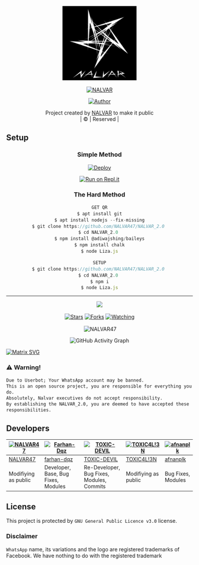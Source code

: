 
<div align="center">
  <img border-radius: 15px src="NALVAR.jpg"width="200" height="200"/>
  <p align="center">
    
    
<a href="#"><img title="NALVAR" src="https://img.shields.io/badge/NALVAR-green?colorA=%23ff0000&colorB=%23017e40&style=for-the-badge"></a>
</p>
  <p align="center">
<a href=https://github.com/NALVAR47"><img title="Author" src="https://img.shields.io/badge/Author-(NALVAR-NALVAR?color=blue&style=for-the-badge&logo=whatsapp"></a>
</p>
</div>
<p align="center">
Project created by <a href="https://github.com/NALVAR47">NALVAR</a> to make it public
    <br>
       | © |
        Reserved |
    <br> 
</p>

## Setup
<div align="center">

  ### Simple Method
  
[![Deploy](https://www.herokucdn.com/deploy/button.svg)](https://heroku.com/deploy?template=https://github.com/NALVAR47/NALVAR_2.0 ) 
  
[![Run on Repl.it](https://repl.it/badge/github/quiec/whatsAlfa)](https://replit.com/@NALVAR47/LizaMwol?v=1)
  
### The Hard Method
```js
GET QR
$ apt install git
$ apt install nodejs --fix-missing
$ git clone https://github.com/NALVAR47/NALVAR_2.0 
$ cd NALVAR_2.0 
$ npm install @adiwajshing/baileys
$ npm install chalk
$ node Liza.js
```
      
```js
SETUP
$ git clone https://github.com/NALVAR47/NALVAR_2.0 
$ cd NALVAR_2.0 
$ npm i
$ node Liza.js
```

----

  <p align="center">
  <a href="https://github.com/NALVAR47/NALVAR_2.0 ">
    
<a href="https:https://github.com/NALVAR47?tab=followers">
<img src="https://img.shields.io/github/repo-size/NALVAR47/NALVAR_2.0 ?color=green&label=Repo%20total%20size&style=plastic">
<p align="center">
<a href="https://github.com/NALVAR47/followers"
<img title="Followers" src="https://img.shields.io/github/followers/NALVAR47?color=blue&style=flat-square"></a>
<a href="https://github.com/NALVAR47/NALVAR_2.0 /stargazers/"><img title="Stars" src="https://img.shields.io/github/stars/NALVAR47/NALVAR_2.0 ?color=blue&style=flat-square"></a>
<a href="https://github.com/NALVAR47/NALVAR_2.0 /network/members"><img title="Forks" src="https://img.shields.io/github/forks/NALVAR47/NALVAR_2.0 ?color=blue&style=flat-square"></a>
<a href="https://github.com/NALVAR47/NALVAR_2.0 /watchers"><img title="Watching" src="https://img.shields.io/github/watchers/NALVAR47/NALVAR_2.0 ?label=Watchers&color=blue&style=flat-square"></a>
</p>

<p align="center">
<p>&nbsp;<img align="center" src="https://github-readme-stats.vercel.app/api?username=NALVAR47&show_icons=true&theme=dark&locale=en" alt="NALVAR47" /></p>
    

       
  ![GitHub Activity Graph](https://activity-graph.herokuapp.com/graph?username=NALVAR47&bg_color=000000&color=4fff67&line=4fff67&point=ffffff&area=true&hide_border=true)
  </div>
 
  
  [![Matrix SVG](https://raw.githubusercontent.com/rodrigograca31/rodrigograca31/master/matrix.svg)](https://wa.me/+918590479072?text=Creator+of+Nalvar)
                     
### ⚠️ Warning! 
```
Due to Userbot; Your WhatsApp account may be banned.
This is an open source project, you are responsible for everything you do. 
Absolutely, Nalvar executives do not accept responsibility.
By establishing the NALVAR_2.0, you are deemed to have accepted these responsibilities.
```

## Developers
  <div align="center">
    
[![NALVAR47](https://github.com/NALVAR47.png?size=100)](https://github.com/NALVAR47) | [![Farhan-Dqz](https://github.com/farhan-dqz.png?size=100)](https://github.com/farhan-dqz) | [![TOXIC-DEVIL](https://github.com/TOXIC-DEVIL.png?size=100)](https://github.com/TOXIC-DEVIL) |  [![TOXIC4L!3N](https://github.com/Alien-alfa.png?size=100)](https://github.com/AI-VIKI) | [![afnanplk](https://github.com/afnanplk.png?size=100)](https://github.com/afnanplk) 
----|----|----|----|----
[NALVAR47](https://github.com/NALVAR47) | [farhan-dqz](https://github.com/farhan-dqz) | [TOXIC-DEVIL](https://github.com/TOXIC-DEVIL) | [TOXIC4L!3N](https://github.com/AI-VIKI) | [afnanplk](https://github.com/afnanplk) 
Modifiying as public | Developer, Base, Bug Fixes, Modules| Re-Developer, Bug Fixes, Modules, Commits |  Modifiying  as   public | Bug Fixes, Modules 
  </div>
    


## License
This project is protected by `GNU General Public Licence v3.0` license.

### Disclaimer
`WhatsApp` name, its variations and the logo are registered trademarks of Facebook. We have nothing to do with the registered trademark

